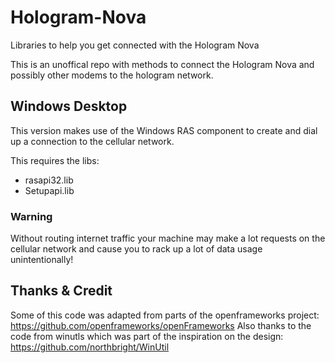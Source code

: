 # Hologram-Nova
Libraries to help you get connected with the Hologram Nova 

This is an unoffical repo with methods to connect the Hologram Nova and possibly other modems to the hologram network.

## Windows Desktop
This version makes use of the Windows RAS component to create and dial up a connection to the cellular network.

This requires the libs:
 * rasapi32.lib
 * Setupapi.lib

### Warning 
Without routing internet traffic your machine may make a lot requests on the cellular network and cause you to rack up a lot of data usage unintentionally!

## Thanks & Credit
Some of this code was adapted from parts of the openframeworks project: https://github.com/openframeworks/openFrameworks
Also thanks to the code from winutls which was part of the inspiration on the design: https://github.com/northbright/WinUtil